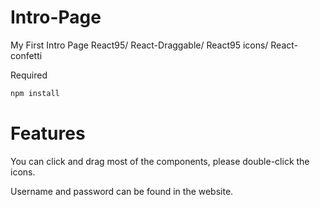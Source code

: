 # Intro-Page

My First Intro Page
React95/ React-Draggable/ React95 icons/ React-confetti

Required
```bash
npm install
```

# Features
You can click and drag most of the components, please double-click the icons.

Username and password can be found in the website.

